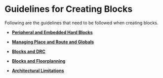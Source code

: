 # Guidelines for Creating Blocks

Following are the guidelines that need to be followed when creating blocks.

-   **[Peripheral and Embedded Hard Blocks](GUID-5C9AD29F-71B3-4931-8297-24B90999AD4C.md)**  

-   **[Managing Place and Route and Globals](GUID-44D53124-B83B-40D6-AA52-9F29FF59EAA6.md)**  

-   **[Blocks and DRC](GUID-67377B7D-9204-4B98-AAB4-13C5EBF57338.md)**  

-   **[Blocks and Floorplanning](GUID-25ADB39F-E05D-45CE-B8C4-9E016D9BFA59.md)**  

-   **[Architectural Limitations](GUID-271196F5-4F03-4FE9-8117-60F406C5C9DF.md)**  


